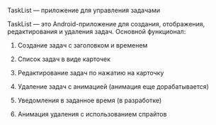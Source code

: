 TaskList — приложение для управления задачами

TaskList — это Android-приложение для создания, отображения, редактирования и удаления задач.
Основной функционал:
1. Создание задач с заголовком и временем

2. Список задач в виде карточек

3. Редактирование задач по нажатию на карточку

4. Удаление задач с анимацией (анимация еще дорабатывается)

5. Уведомления в заданное время (в разработке)

6. Анимация удаления с использованием спрайтов
